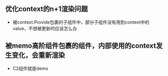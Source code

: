 ## 优化context的n+1渲染问题
- 被context.Provide包裹的子组件中，部分子组件没有用到context中的value，不想被更新时应该怎么办

## 被memo高阶组件包裹的组件，内部使用的context发生变化，会重新渲染
- C2组件就是demo

